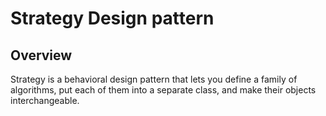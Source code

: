 # Strategy Design pattern

## Overview
Strategy is a behavioral design pattern that lets you define a family of algorithms, put each of them into a separate class, and make their objects interchangeable.